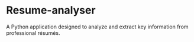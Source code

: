 # Resume-analyser
A Python application designed to analyze and extract key information from professional résumés.
